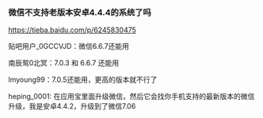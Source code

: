 ### 微信不支持老版本安卓4.4.4的系统了吗
https://tieba.baidu.com/p/6245830475

贴吧用户_0GCCVJD：微信6.6.7还能用

南辰鸳0北冥：7.0.3 和 6.6.7 还能用

lmyoung99：7.0.5还能用，更高的版本就不行了

heping_0001: 在应用宝里面升级微信，然后它会找你手机支持的最新版本的微信升级，我是安卓4.4.2，升级到了微信7.06
